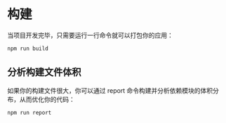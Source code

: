 # 构建

当项目开发完毕，只需要运行一行命令就可以打包你的应用：
```bash
npm run build
```

## 分析构建文件体积

如果你的构建文件很大，你可以通过 report 命令构建并分析依赖模块的体积分布，从而优化你的代码：
```bash
npm run report
```